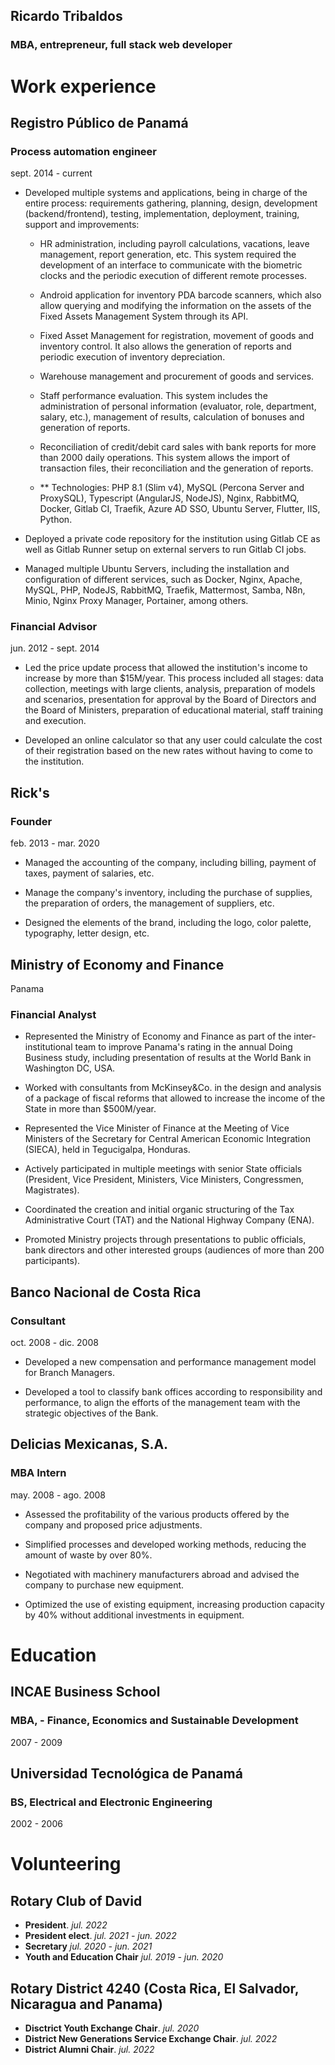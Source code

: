 ## Ricardo Tribaldos
###  MBA, entrepreneur, full stack web developer 

<!--
**tribal2/tribal2** is a ✨ _special_ ✨ repository because its `README.md` (this file) appears on your GitHub profile.

Here are some ideas to get you started:

- 🔭 I’m currently working on ...
- 🌱 I’m currently learning ...
- 👯 I’m looking to collaborate on ...
- 🤔 I’m looking for help with ...
- 💬 Ask me about ...
- 📫 How to reach me: ...
- 😄 Pronouns: ...
- ⚡ Fun fact: ...
-->

# Work experience

## Registro Público de Panamá

### Process automation engineer
sept. 2014 - current

- Developed multiple systems and applications, being in charge of the entire process: requirements gathering, planning, design, development (backend/frontend), testing, implementation, deployment, training, support and improvements:

  - HR administration, including payroll calculations, vacations, leave management, report generation, etc. This system required the development of an interface to communicate with the biometric clocks and the periodic execution of different remote processes.

  - Android application for inventory PDA barcode scanners, which also allow querying and modifying the information on the assets of the Fixed Assets Management System through its API.

  - Fixed Asset Management for registration, movement of goods and inventory control. It also allows the generation of reports and periodic execution of inventory depreciation.

  - Warehouse management and procurement of goods and services.

  - Staff performance evaluation. This system includes the administration of personal information (evaluator, role, department, salary, etc.), management of results, calculation of bonuses and generation of reports.

  - Reconciliation of credit/debit card sales with bank reports for more than 2000 daily operations. This system allows the import of transaction files, their reconciliation and the generation of reports.

  - ** Technologies: PHP 8.1 (Slim v4), MySQL (Percona Server and ProxySQL), Typescript (AngularJS, NodeJS), Nginx, RabbitMQ, Docker, Gitlab CI, Traefik, Azure AD SSO, Ubuntu Server, Flutter, IIS, Python.

- Deployed a private code repository for the institution using Gitlab CE as well as Gitlab Runner setup on external servers to run Gitlab CI jobs.

- Managed multiple Ubuntu Servers, including the installation and configuration of different services, such as Docker, Nginx, Apache, MySQL, PHP, NodeJS, RabbitMQ, Traefik, Mattermost, Samba, N8n, Minio, Nginx Proxy Manager, Portainer, among others.

### Financial Advisor
jun. 2012 - sept. 2014

- Led the price update process that allowed the institution's income to increase by more than $15M/year. This process included all stages: data collection, meetings with large clients, analysis, preparation of models and scenarios, presentation for approval by the Board of Directors and the Board of Ministers, preparation of educational material, staff training and execution.

- Developed an online calculator so that any user could calculate the cost of their registration based on the new rates without having to come to the institution.

## Rick's

### Founder
feb. 2013 - mar. 2020

- Managed the accounting of the company, including billing, payment of taxes, payment of salaries, etc.

- Manage the company's inventory, including the purchase of supplies, the preparation of orders, the management of suppliers, etc.

- Designed the elements of the brand, including the logo, color palette, typography, letter design, etc.

## Ministry of Economy and Finance
Panama

### Financial Analyst

- Represented the Ministry of Economy and Finance as part of the inter-institutional team to improve Panama's rating in the annual Doing Business study, including presentation of results at the World Bank in Washington DC, USA.

- Worked with consultants from McKinsey&Co. in the design and analysis of a package of fiscal reforms that allowed to increase the income of the State in more than $500M/year.

- Represented the Vice Minister of Finance at the Meeting of Vice Ministers of the Secretary for Central 
American Economic Integration (SIECA), held in Tegucigalpa, Honduras.

- Actively participated in multiple meetings with senior State officials (President, Vice President, Ministers, Vice Ministers, Congressmen, Magistrates).

- Coordinated the creation and initial organic structuring of the Tax Administrative Court (TAT) and the National Highway Company (ENA).

- Promoted Ministry projects through presentations to public officials, bank directors and other interested groups (audiences of more than 200 participants).

## Banco Nacional de Costa Rica

### Consultant
oct. 2008 - dic. 2008

- Developed a new compensation and performance management model for Branch Managers.

- Developed a tool to classify bank offices according to responsibility and performance, to align the efforts of the management team with the strategic objectives of the Bank.

## Delicias Mexicanas, S.A.

### MBA Intern
may. 2008 - ago. 2008

- Assessed the profitability of the various products offered by the company and proposed price adjustments.

- Simplified processes and developed working methods, reducing the amount of waste by over 80%.

- Negotiated with machinery manufacturers abroad and advised the company to purchase new equipment.

- Optimized the use of existing equipment, increasing production capacity by 40% without additional investments in equipment.

# Education

## INCAE Business School
### MBA, - Finance, Economics and Sustainable Development
2007 - 2009
        
## Universidad Tecnológica de Panamá
### BS, Electrical and Electronic Engineering
2002 - 2006

# Volunteering

## Rotary Club of David

- **President**. _jul. 2022_
- **President elect**. _jul. 2021 - jun. 2022_
- **Secretary** _jul. 2020 - jun. 2021_
- **Youth and Education Chair** _jul. 2019 - jun. 2020_

## Rotary District 4240 (Costa Rica, El Salvador, Nicaragua and Panama)

- **Disctrict Youth Exchange Chair**. _jul. 2020_
- **District New Generations Service Exchange Chair**. _jul. 2022_
- **District Alumni Chair**. _jul. 2022_
